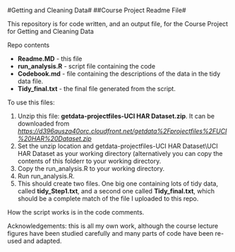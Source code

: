#Getting and Cleaning Data#
##Course Project Readme File#

This repository is for code written, and an output file, for the Course Project for Getting and Cleaning Data

Repo contents
* **Readme.MD** - this file
* **run_analysis.R** - script file containing the code
* **Codebook.md** - file containing the descriptions of the data in the tidy data file.
* **Tidy_final.txt** - the final file generated from the script.


To use this files:
1. Unzip this file: **getdata-projectfiles-UCI HAR Dataset.zip**. It can be downloaded from *https://d396qusza40orc.cloudfront.net/getdata%2Fprojectfiles%2FUCI%20HAR%20Dataset.zip* 
2. Set the unzip location and getdata-projectfiles-UCI HAR Dataset\UCI HAR Dataset as your working directory (alternatively you can copy the contents of this folderr to your working directory.
3. Copy the run_analysis.R to your working directory.
4. Run run_analysis.R.
5. This should create two files. One big one containing lots of tidy data, called **tidy_Step1.txt**, and a second one called **Tidy_final.txt**, which should be a complete match of the file I uploaded to this repo.

How the script works is in the code comments.


Acknowledgements: this is all my own work, although the course lecture figures have been studied carefully and many parts of code have been re-used and adapted.